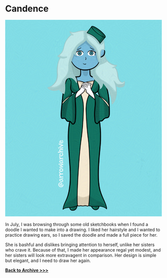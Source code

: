 # Candence

<img src="https://raw.githubusercontent.com/arrowarchive/The-Arrowarchive/master/docs/images/SPACE/cadence.png" alt="The soft-spoken pianist"
     onContextMenu="return false;">

In July, I was browsing through some old sketchbooks when I found a doodle I wanted to make into a drawing. I liked her hairstyle and I wanted to practice drawing ears, so I saved the doodle and made a full piece for her.

She is bashful and dislikes bringing attention to herself, unlike her sisters who crave it. Because of that, I made her appearance regal yet modest, and her sisters will look more extravagent in comparison. Her design is simple but elegant, and I need to draw her again. 

**[Back to Archive >>>](https://arrowarchive.github.io/The-Arrowarchive/gallery)**
